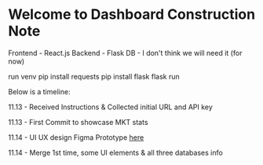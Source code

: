 # Welcome to Dashboard Construction Note

Frontend - React.js
Backend - Flask
DB - I don't think we will need it (for now)

run venv
pip install requests
pip install flask 
flask run

Below is a timeline:

11.13 - Received Instructions & Collected initial URL and API key

11.13 - First Commit to showcase MKT stats

11.14 - UI UX design
    Figma Prototype 
    <a href="https://www.figma.com/proto/BKe8LJxBNVQOdujUGLiIEF/MBRL-Dash?node-id=1-12&node-type=canvas&t=bfH8vuREpSD1U9QA-1&scaling=scale-down&content-scaling=fixed&page-id=0%3A1&starting-point-node-id=1%3A12"> here </a>

11.14 - Merge 1st time, some UI elements & all three databases info
